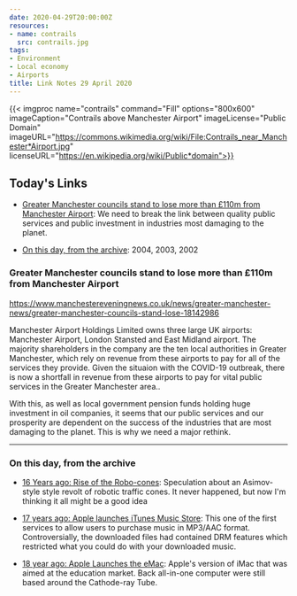```yaml
---
date: 2020-04-29T20:00:00Z
resources:
- name: contrails
  src: contrails.jpg
tags:
- Environment
- Local economy
- Airports
title: Link Notes 29 April 2020
---
```



{{< imgproc
    name="contrails"
    command="Fill"
    options="800x600"
    imageCaption="Contrails above Manchester Airport"
    imageLicense="Public Domain"
    imageURL="https://commons.wikimedia.org/wiki/File:Contrails_near_Manchester*Airport.jpg"
    licenseURL="https://en.wikipedia.org/wiki/Public*domain">}}


## Today's Links

* [Greater Manchester councils stand to lose more than £110m from Manchester Airport](/blog/links/2020/04/29/#): We need to break the link between quality public services and public investment in industries most damaging to the planet.

* [On this day, from the archive](/blog/links/2020/04/29/#on-this-day-from-the-archive): 2004, 2003, 2002

<!--more-->


### Greater Manchester councils stand to lose more than £110m from Manchester Airport

https://www.manchestereveningnews.co.uk/news/greater-manchester-news/greater-manchester-councils-stand-lose-18142986

Manchester Airport Holdings Limited owns three large UK airports: Manchester Airport, London Stansted and East Midland airport. The majority shareholders in the company are the ten local authorities in Greater Manchester, which rely on revenue from these airports to pay for all of the services they provide. Given the situaion with the COVID-19 outbreak, there is now a shortfall in revenue from these airports to pay for vital public services in the Greater Manchester area..

With this, as well as local government pension funds holding huge investment in oil companies, it seems that our public services and our prosperity are dependent on the success of the industries that are most damaging to the planet. This is why we need a major rethink.

---

### On this day, from the archive

* [16 Years ago: Rise of the Robo-cones](https://mattjon.es/blog/2004/04/rise-of-the-robo-cones/): Speculation about an Asimov-style style revolt of robotic traffic cones. It never happened, but now I'm thinking it all might be a good idea

* [17 years ago: Apple launches iTunes Music Store](https://mattjon.es/blog/2003/04/itunes-music-store/): This one of the first services to allow users to purchase music in MP3/AAC format. Controversially, the downloaded files had contained DRM features which restricted what you could do with your downloaded music.

* [18 year ago: Apple Launches the eMac](https://mattjon.es/blog/2002/04/emac/): Apple's version of iMac that was aimed at the education market. Back all-in-one computer were still based around the Cathode-ray Tube.
